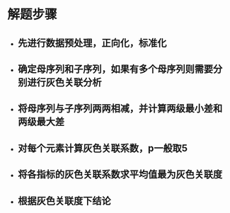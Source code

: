 # 解题步骤
- ## 先进行数据预处理，正向化，标准化
- ## 确定母序列和子序列，如果有多个母序列则需要分别进行灰色关联分析
- ## 将母序列与子序列两两相减，并计算两级最小差和两级最大差
- ## 对每个元素计算灰色关联系数，p一般取5
- ## 将各指标的灰色关联系数求平均值最为灰色关联度
- ## 根据灰色关联度下结论